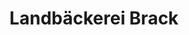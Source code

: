 ---
title: "Landbäckerei Brack"
url: /rotenburg-an-der-fulda/landbaeckerei-brack/
shop: Bäckerei
---